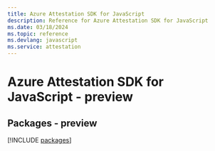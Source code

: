 ```yaml
---
title: Azure Attestation SDK for JavaScript
description: Reference for Azure Attestation SDK for JavaScript
ms.date: 03/18/2024
ms.topic: reference
ms.devlang: javascript
ms.service: attestation
---
```

# Azure Attestation SDK for JavaScript - preview
## Packages - preview
[!INCLUDE [packages](attestation-index.md)]